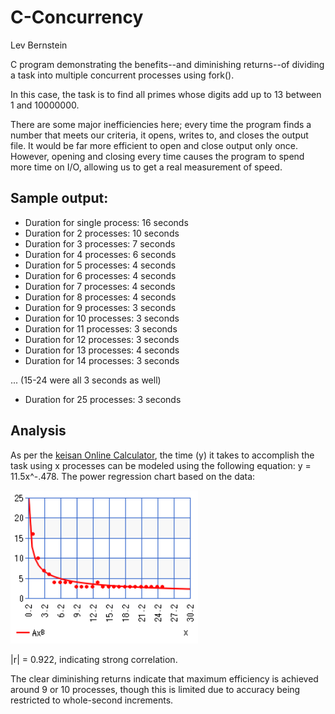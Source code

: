 # C-Concurrency

Lev Bernstein

C program demonstrating the benefits--and diminishing returns--of dividing a task into multiple concurrent processes using fork().

In this case, the task is to find all primes whose digits add up to 13 between 1 and 10000000.

There are some major inefficiencies here; every time the program finds a number that meets our criteria, it opens, writes to, and closes the output file.
It would be far more efficient to open and close output only once. However, opening and closing every time causes the program to spend more time on I/O, allowing us to
get a real measurement of speed.

## Sample output:

* Duration for single process: 16 seconds
* Duration for 2 processes: 10 seconds
* Duration for 3 processes: 7 seconds 
* Duration for 4 processes: 6 seconds 
* Duration for 5 processes: 4 seconds 
* Duration for 6 processes: 4 seconds 
* Duration for 7 processes: 4 seconds 
* Duration for 8 processes: 4 seconds 
* Duration for 9 processes: 3 seconds 
* Duration for 10 processes: 3 seconds 
* Duration for 11 processes: 3 seconds 
* Duration for 12 processes: 3 seconds 
* Duration for 13 processes: 4 seconds 
* Duration for 14 processes: 3 seconds 

... (15-24 were all 3 seconds as well)
* Duration for 25 processes: 3 seconds

## Analysis

As per the [keisan Online Calculator](https://keisan.casio.com/exec/system/14059931777261), the time (y) it takes to accomplish the task using x processes can be modeled using the following equation: y = 11.5x^-.478. The power regression chart based on the data:

![Power Regression Chart](https://github.com/LevBernstein/C-Concurrency/blob/main/chart.png)

|r| = 0.922, indicating strong correlation.

The clear diminishing returns indicate that maximum efficiency is achieved around 9 or 10 processes, though this is limited due to accuracy being restricted to whole-second increments.